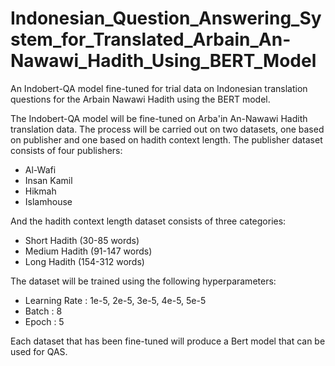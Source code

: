 # Indonesian_Question_Answering_System_for_Translated_Arbain_An-Nawawi_Hadith_Using_BERT_Model
An Indobert-QA model fine-tuned for trial data on Indonesian translation questions for the Arbain Nawawi Hadith using the BERT model.

The Indobert-QA model will be fine-tuned on Arba'in An-Nawawi Hadith translation data. The process will be carried out on two datasets, one based on publisher and one based on hadith context length.
The publisher dataset consists of four publishers:
* Al-Wafi
* Insan Kamil
* Hikmah
* Islamhouse

And the hadith context length dataset consists of three categories:
* Short Hadith (30-85 words)
* Medium Hadith (91-147 words)
* Long Hadith (154-312 words)

The dataset will be trained using the following hyperparameters:
* Learning Rate : 1e-5, 2e-5, 3e-5, 4e-5, 5e-5
* Batch : 8
* Epoch : 5

Each dataset that has been fine-tuned will produce a Bert model that can be used for QAS.
